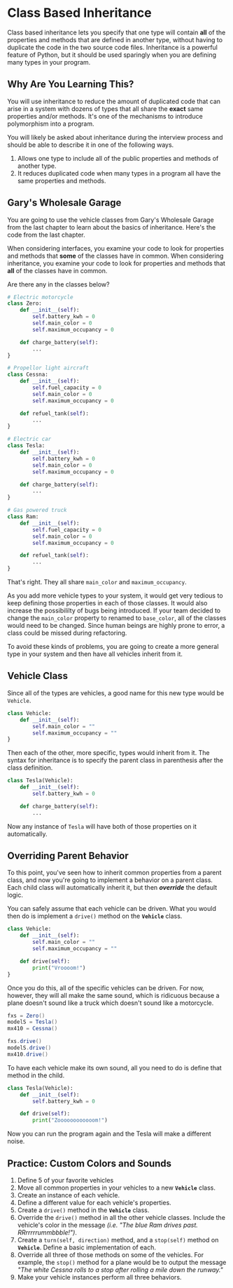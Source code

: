 # Class Based Inheritance

Class based inheritance lets you specify that one type will contain **all** of the properties and methods that are defined in another type, without having to duplicate the code in the two source code files. Inheritance is a powerful feature of Python, but it should be used sparingly when you are defining many types in your program.

## Why Are You Learning This?

You will use inheritance to reduce the amount of duplicated code that can arise in a system with dozens of types that all share the **exact** same properties and/or methods. It's one of the mechanisms to introduce polymorphism into a program.

You will likely be asked about inheritance during the interview process and should be able to describe it in one of the following ways.

1. Allows one type to include all of the public properties and methods of another type.
1. It reduces duplicated code when many types in a program all have the same properties and methods.

## Gary's Wholesale Garage

You are going to use the vehicle classes from Gary's Wholesale Garage from the last chapter to learn about the basics of inheritance. Here's the code from the last chapter.

When considering interfaces, you examine your code to look for properties and methods that **some** of the classes have in common. When considering inheritance, you examine your code to look for properties and methods that **all** of the classes have in common.

Are there any in the classes below?

```py
# Electric motorcycle
class Zero:
    def __init__(self):
        self.battery_kwh = 0
        self.main_color = 0
        self.maximum_occupancy = 0

    def charge_battery(self):
        ...
}
```

```py
# Propellor light aircraft
class Cessna:
    def __init__(self):
        self.fuel_capacity = 0
        self.main_color = 0
        self.maximum_occupancy = 0

    def refuel_tank(self):
        ...
}
```

```py
# Electric car
class Tesla:
    def __init__(self):
        self.battery_kwh = 0
        self.main_color = 0
        self.maximum_occupancy = 0

    def charge_battery(self):
        ...
}
```

```py
# Gas powered truck
class Ram:
    def __init__(self):
        self.fuel_capacity = 0
        self.main_color = 0
        self.maximum_occupancy = 0

    def refuel_tank(self):
        ...
}
```


That's right. They all share `main_color` and `maximum_occupancy`.

As you add more vehicle types to your system, it would get very tedious to keep defining those properties in each of those classes. It would also increase the possibililty of bugs being introduced. If your team decided to change the `main_color` property to renamed to `base_color`, all of the classes would need to be changed. Since human beings are highly prone to error, a class could be missed during refactoring.

To avoid these kinds of problems, you are going to create a more general type in your system and then have all vehicles inherit from it.

## Vehicle Class

Since all of the types are vehicles, a good name for this new type would be `Vehicle`.


```py
class Vehicle:
    def __init__(self):
        self.main_color = ""
        self.maximum_occupancy = ""
}
```

Then each of the other, more specific, types would inherit from it. The syntax for inheritance is to specify the parent class in parenthesis after the class definition.

```py
class Tesla(Vehicle):
    def __init__(self):
        self.battery_kwh = 0

    def charge_battery(self):
        ...
```

Now any instance of `Tesla` will have both of those properties on it automatically.

## Overriding Parent Behavior

To this point, you've seen how to inherit common properties from a parent class, and now you're going to implement a behavior on a parent class. Each child class will automatically inherit it, but then **_override_** the default logic.

You can safely assume that each vehicle can be driven. What you would then do is implement a `drive()` method on the **`Vehicle`** class.


```py
class Vehicle:
    def __init__(self):
        self.main_color = ""
        self.maximum_occupancy = ""

    def drive(self):
        print("Vroooom!")
}
```

Once you do this, all of the specific vehicles can be driven. For now, however, they will all make the same sound, which is ridicuous because a plane doesn't sound like a truck which doesn't sound like a motorcycle.

```cs
fxs = Zero()
modelS = Tesla()
mx410 = Cessna()

fxs.drive()
modelS.drive()
mx410.drive()
```

To have each vehicle make its own sound, all you need to do is define that method in the child.

```py
class Tesla(Vehicle):
    def __init__(self):
        self.battery_kwh = 0

    def drive(self):
        print("Zoooooooooooom!")
```


Now you can run the program again and the Tesla will make a different noise.

## Practice: Custom Colors and Sounds

1. Define 5 of your favorite vehicles
1. Move all common properties in your vehicles to a new **`Vehicle`** class.
1. Create an instance of each vehicle.
1. Define a different value for each vehicle's properties.
1. Create a `drive()` method in the **`Vehicle`** class.
1. Override the `drive()` method in all the other vehicle classes. Include the vehicle's color in the message _(i.e. "The blue Ram drives past. RRrrrrrummbbble!")_.
1. Create a `turn(self, direction)` method, and a `stop(self)` method on **`Vehicle`**. Define a basic implementation of each.
1. Override all three of those methods on some of the vehicles. For example, the `stop()` method for a plane would be to output the message _"The white Cessna rolls to a stop after rolling a mile down the runway."_
1. Make your vehicle instances perform all three behaviors.
